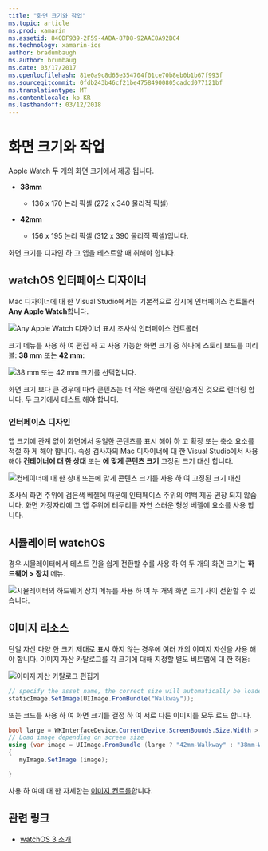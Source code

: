 ```yaml
---
title: "화면 크기와 작업"
ms.topic: article
ms.prod: xamarin
ms.assetid: 840DF939-2F59-4ABA-87D8-92AAC8A92BC4
ms.technology: xamarin-ios
author: bradumbaugh
ms.author: brumbaug
ms.date: 03/17/2017
ms.openlocfilehash: 81e0a9c8d65e354704f01ce70b8eb0b1b67f993f
ms.sourcegitcommit: 0fdb243b46cf21be47584900805cadcd077121bf
ms.translationtype: MT
ms.contentlocale: ko-KR
ms.lasthandoff: 03/12/2018
---
```

# <a name="working-with-screen-sizes"></a>화면 크기와 작업

Apple Watch 두 개의 화면 크기에서 제공 됩니다.

- **38mm**
  - 136 x 170 논리 픽셀 (272 x 340 물리적 픽셀)

- **42mm**
  - 156 x 195 논리 픽셀 (312 x 390 물리적 픽셀)입니다.

화면 크기를 디자인 하 고 앱을 테스트할 때 취해야 합니다.

## <a name="watchos-interface-designer"></a>watchOS 인터페이스 디자이너

Mac 디자이너에 대 한 Visual Studio에서는 기본적으로 감시에 인터페이스 컨트롤러 **Any Apple Watch**합니다.

![](screen-sizes-images/screen-any-sml.png "Any Apple Watch 디자이너 표시 조사식 인터페이스 컨트롤러")

크기 메뉴를 사용 하 여 편집 하 고 사용 가능한 화면 크기 중 하나에 스토리 보드를 미리 볼: **38 mm** 또는 **42 mm**:

![](screen-sizes-images/screen-menu-sml.png "38 mm 또는 42 mm 크기를 선택합니다.")

화면 크기 보다 큰 경우에 따라 콘텐츠는 더 작은 화면에 잘린/숨겨진 것으로 렌더링 합니다.
두 크기에서 테스트 해야 합니다.


### <a name="interface-design"></a>인터페이스 디자인

앱 크기에 관계 없이 화면에서 동일한 콘텐츠를 표시 해야 하 고 확장 또는 축소 요소를 적절 하 게 해야 합니다. 속성 검사자의 Mac 디자이너에 대 한 Visual Studio에서 사용 해야 **컨테이너에 대 한 상대** 또는 **에 맞게 콘텐츠 크기** 고정된 크기 대신 합니다.

![](screen-sizes-images/sizeattributepanel-sml.png "컨테이너에 대 한 상대 또는에 맞게 콘텐츠 크기를 사용 하 여 고정된 크기 대신")

조사식 화면 주위에 검은색 베젤에 때문에 인터페이스 주위의 여백 제공 권장 되지 않습니다. 화면 가장자리에 고 앱 주위에 테두리를 자연 스러운 형성 베젤에 요소를 사용 합니다.


## <a name="watchos-simulator"></a>시뮬레이터 watchOS

경우 시뮬레이터에서 테스트 간을 쉽게 전환할 수를 사용 하 여 두 개의 화면 크기는 **하드웨어 > 장치** 메뉴.

![](screen-sizes-images/simulator.png "시뮬레이터의 하드웨어 장치 메뉴를 사용 하 여 두 개의 화면 크기 사이 전환할 수 있습니다.")


## <a name="image-resources"></a>이미지 리소스

단일 자산 다양 한 크기 제대로 표시 하지 않는 경우에 여러 개의 이미지 자산을 사용 해야 합니다. 이미지 자산 카탈로그를 각 크기에 대해 지정할 별도 비트맵에 대 한 허용:

![](screen-sizes-images/images-xcassets.png "이미지 자산 카탈로그 편집기")

```csharp
// specify the asset name, the correct size will automatically be loaded
staticImage.SetImage(UIImage.FromBundle("Walkway"));
```

또는 코드를 사용 하 여 화면 크기를 결정 하 여 서로 다른 이미지를 모두 로드 합니다.

```csharp
bool large = WKInterfaceDevice.CurrentDevice.ScreenBounds.Size.Width > 136.0;
// Load image depending on screen size
using (var image = UIImage.FromBundle (large ? "42mm-Walkway" : "38mm-Walkway"))
{
   myImage.SetImage (image);

}
```

사용 하 여에 대 한 자세한는 [이미지 컨트롤](~/ios/watchos/user-interface/image.md)합니다.



## <a name="related-links"></a>관련 링크

- [watchOS 3 소개](~/ios/watchos/platform/introduction-to-watchos3/index.md)
